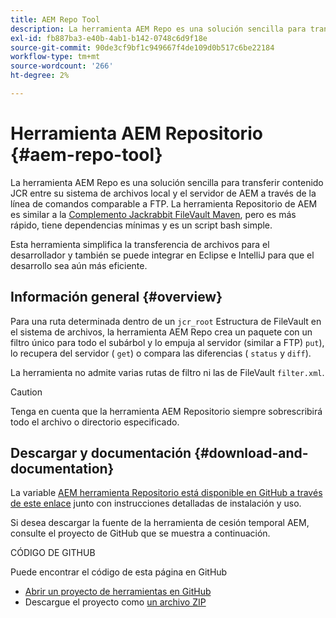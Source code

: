 ```yaml
---
title: AEM Repo Tool
description: La herramienta AEM Repo es una solución sencilla para transferir contenido JCR entre su sistema de archivos local y el servidor de AEM a través de la línea de comandos comparable a FTP.
exl-id: fb887ba3-e40b-4ab1-b142-0748c6d9f18e
source-git-commit: 90de3cf9bf1c949667f4de109d0b517c6be22184
workflow-type: tm+mt
source-wordcount: '266'
ht-degree: 2%

---
```


# Herramienta AEM Repositorio {#aem-repo-tool}

La herramienta AEM Repo es una solución sencilla para transferir contenido JCR entre su sistema de archivos local y el servidor de AEM a través de la línea de comandos comparable a FTP. La herramienta Repositorio de AEM es similar a la [Complemento Jackrabbit FileVault Maven](https://jackrabbit.apache.org/filevault-package-maven-plugin), pero es más rápido, tiene dependencias mínimas y es un script bash simple.

Esta herramienta simplifica la transferencia de archivos para el desarrollador y también se puede integrar en Eclipse e IntelliJ para que el desarrollo sea aún más eficiente.

## Información general {#overview}

Para una ruta determinada dentro de un `jcr_root` Estructura de FileVault en el sistema de archivos, la herramienta AEM Repo crea un paquete con un filtro único para todo el subárbol y lo empuja al servidor (similar a FTP) `put`), lo recupera del servidor ( `get`) o compara las diferencias ( `status` y `diff`).

La herramienta no admite varias rutas de filtro ni las de FileVault `filter.xml`.

>[!CAUTION]
>
>Tenga en cuenta que la herramienta AEM Repositorio siempre sobrescribirá todo el archivo o directorio especificado.

## Descargar y documentación {#download-and-documentation}

La variable [AEM herramienta Repositorio está disponible en GitHub a través de este enlace](https://github.com/Adobe-Marketing-Cloud/tools/tree/master/repo) junto con instrucciones detalladas de instalación y uso.

Si desea descargar la fuente de la herramienta de cesión temporal AEM, consulte el proyecto de GitHub que se muestra a continuación.

CÓDIGO DE GITHUB

Puede encontrar el código de esta página en GitHub

* [Abrir un proyecto de herramientas en GitHub](https://github.com/Adobe-Marketing-Cloud/tools)
* Descargue el proyecto como [un archivo ZIP](https://github.com/Adobe-Marketing-Cloud/tools/archive/master.zip)
